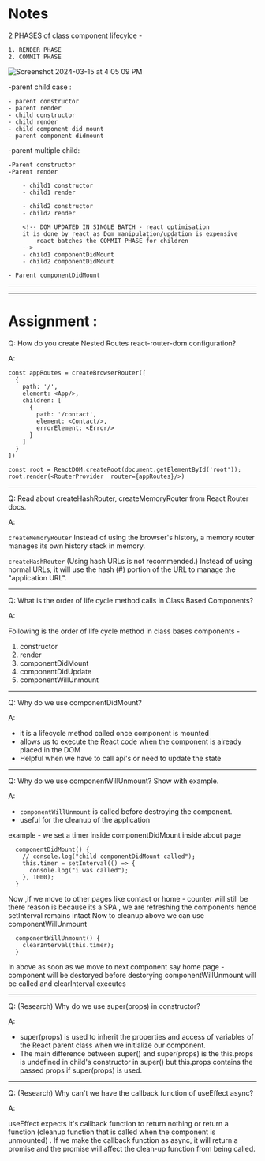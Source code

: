 # Notes
2 PHASES of class component lifecylce - 

    1. RENDER PHASE
    2. COMMIT PHASE

![Screenshot 2024-03-15 at 4 05 09 PM](https://github.com/rhythm55/Namaste-react-restart/assets/36883992/29bd3481-bf11-4a9d-a104-7a5f34a6afa9)

-parent child case :
```
- parent constructor
- parent render
- child constructor
- child render
- child component did mount
- parent component didmount
```

-parent multiple child:
```
-Parent constructor
-Parent render

    - child1 constructor
    - child1 render

    - child2 constructor
    - child2 render

    <!-- DOM UPDATED IN SINGLE BATCH - react optimisation
    it is done by react as Dom manipulation/updation is expensive 
        react batches the COMMIT PHASE for children
    -->
    - child1 componentDidMount
    - child2 componentDidMount

- Parent componentDidMount
```


***
***

# Assignment :

Q: How do you create Nested Routes react-router-dom configuration?

A:
```
const appRoutes = createBrowserRouter([
  {
    path: '/',
    element: <App/>,
    children: [
      {
        path: '/contact',
        element: <Contact/>,
        errorElement: <Error/>
      }
    ]
  }
])

const root = ReactDOM.createRoot(document.getElementById('root'));
root.render(<RouterProvider  router={appRoutes}/>)
```

***

Q: Read about createHashRouter, createMemoryRouter from React Router docs.

A:

`createMemoryRouter`
Instead of using the browser's history, a memory router manages its own history stack in memory. 

`createHashRouter` (Using hash URLs is not recommended.)
Instead of using normal URLs, it will use the hash (#) portion of the URL to manage the "application URL".

***

Q: What is the order of life cycle method calls in Class Based Components?

A:

Following is the order of life cycle method in class bases components -
1. constructor
2. render
3. componentDidMount
4. componentDidUpdate
5. componentWillUnmount

***

Q: Why do we use componentDidMount?

A:
- it is a lifecycle method called once component is mounted
- allows us to execute the React code when the component is already placed in the DOM 
- Helpful when we have to call api's or need to update the state

***

Q: Why do we use componentWillUnmount? Show with example.

A:

- `componentWillUnmount` is called before destroying the component.
- useful for the cleanup of the application

example - 
we set a timer inside componentDidMount inside about page
```
  componentDidMount() {
    // console.log("child componentDidMount called");
    this.timer = setInterval(() => {
      console.log("i was called");
    }, 1000);
  }
```
Now ,if we move to other pages like contact or home - counter will still be there
reason is because its a SPA , we are refreshing the components hence setInterval remains intact
Now to cleanup above we can use componentWillUnmount
```
  componentWillUnmount() {
    clearInterval(this.timer);
  }
```
In above as soon as we move to next component say home page - component will be destoryed
before destorying componentWillUnmount will be called and clearInterval executes

***

Q: (Research) Why do we use super(props) in constructor?

A:

- super(props) is used to inherit the properties and access of variables 
 of the React parent class when we initialize our component.
- The main difference between super() and super(props) is the this.props
 is undefined in child's constructor in super()
 but this.props contains the passed props if super(props) is used.

***

Q: (Research) Why can't we have the callback function of useEffect async?

A: 

useEffect expects it's callback function to return nothing or return a function (cleanup function that is called when the component is unmounted)
. If we make the callback function as async, it will return a promise and the promise will affect the clean-up function from being called.

